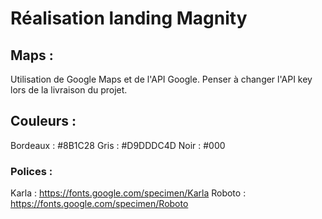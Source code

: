 # Réalisation landing Magnity

## Maps : 
Utilisation de Google Maps et de l'API Google. Penser à changer l'API key lors de la livraison du projet. 

## Couleurs : 
Bordeaux : #8B1C28
Gris : #D9DDDC4D
Noir : #000

### Polices : 
Karla : https://fonts.google.com/specimen/Karla
Roboto : https://fonts.google.com/specimen/Roboto